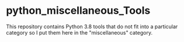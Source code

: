 # python_miscellaneous_Tools
This repository contains Python 3.8 tools that do not fit into a particular category so I put them here in the "miscellaneous" category.
